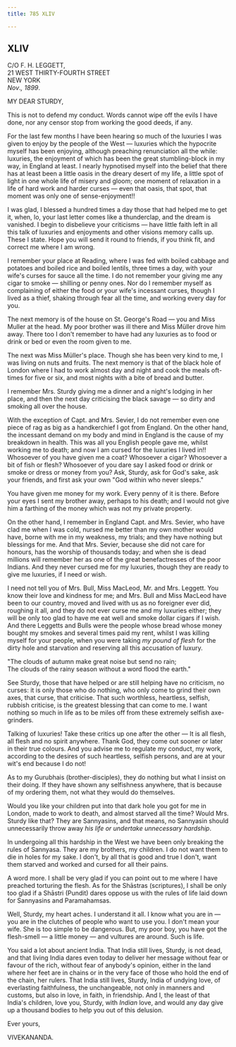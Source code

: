 ```yaml
---
title: 785 XLIV

---
```

  

  


## XLIV

C/O F. H. LEGGETT,  
21 WEST THIRTY-FOURTH STREET  
NEW YORK  
*Nov*.*, 1899*.

MY DEAR STURDY,

This is not to defend my conduct. Words cannot wipe off the evils I have
done, nor any censor stop from working the good deeds, if any.

For the last few months I have been hearing so much of the luxuries I
was given to enjoy by the people of the West — luxuries which the
hypocrite myself has been enjoying, although preaching renunciation all
the while: luxuries, the enjoyment of which has been the great
stumbling-block in my way, in England at least. I nearly hypnotised
myself into the belief that there has at least been a little oasis in
the dreary desert of my life, a little spot of light in one whole life
of misery and gloom; one moment of relaxation in a life of hard work and
harder curses — even that oasis, that spot, that moment was only one of
sense-enjoyment!!

I was glad, I blessed a hundred times a day those that had helped me to
get it, when, lo, your last letter comes like a thunderclap, and the
dream is vanished. I begin to disbelieve your criticisms — have little
faith left in all this talk of luxuries and enjoyments and other visions
memory calls up. These I state. Hope you will send it round to friends,
if you think fit, and correct me where I am wrong.

I remember your place at Reading, where I was fed with boiled cabbage
and potatoes and boiled rice and boiled lentils, three times a day, with
your wife's curses for sauce all the time. I do not remember your giving
me any cigar to smoke — shilling or penny ones. Nor do I remember myself
as complaining of either the food or your wife's incessant curses,
though I lived as a thief, shaking through fear all the time, and
working every day for you.

The next memory is of the house on St. George's Road — you and Miss
Muller at the head. My poor brother was ill there and Miss Müller drove
him away. There too I don't remember to have had any luxuries as to food
or drink or bed or even the room given to me.

The next was Miss Müller's place. Though she has been very kind to me, I
was living on nuts and fruits. The next memory is that of the black hole
of London where I had to work almost day and night and cook the meals
oft-times for five or six, and most nights with a bite of bread and
butter.

I remember Mrs. Sturdy giving me a dinner and a night's lodging in her
place, and then the next day criticising the black savage — so dirty and
smoking all over the house.

With the exception of Capt. and Mrs. Sevier, I do not remember even one
piece of rag as big as a handkerchief I got from England. On the other
hand, the incessant demand on my body and mind in England is the cause
of my breakdown in health. This was all you English people gave me,
whilst working me to death; and now I am cursed for the luxuries I lived
in!! Whosoever of you have given me a coat? Whosoever a cigar? Whosoever
a bit of fish or flesh? Whosoever of you dare say I asked food or drink
or smoke or dress or money from you? Ask, Sturdy, ask for God's sake,
ask your friends, and first ask your own "God within who never sleeps."

You have given me money for my work. Every penny of it is there. Before
your eyes I sent my brother away, perhaps to his death; and I would not
give him a farthing of the money which was not my private property.

On the other hand, I remember in England Capt. and Mrs. Sevier, who have
clad me when I was cold, nursed me better than my own mother would have,
borne with me in my weakness, my trials; and they have nothing but
blessings for me. And that Mrs. Sevier, because she did not care for
honours, has the worship of thousands today; and when she is dead
millions will remember her as one of the great benefactresses of the
poor Indians. And they never cursed me for my luxuries, though they are
ready to give me luxuries, if I need or wish.

I need not tell you of Mrs. Bull, Miss MacLeod, Mr. and Mrs. Leggett.
You know their love and kindness for me; and Mrs. Bull and Miss MacLeod
have been to our country, moved and lived with us as no foreigner ever
did, roughing it all, and they do not ever curse me and my luxuries
either; they will be only too glad to have me eat well and smoke dollar
cigars if I wish. And there Leggetts and Bulls were the people whose
bread whose money bought my smokes and several times paid my rent,
whilst I was killing myself for your people, when you were taking *my
pound of flesh* for the dirty hole and starvation and reserving all this
accusation of luxury.

"The clouds of autumn make great noise but send no rain;  
The clouds of the rainy season without a word flood the earth."

See Sturdy, those that have helped or are still helping have no
criticism, no curses: it is only those who do nothing, who only come to
grind their own axes, that curse, that criticise. That such worthless,
heartless, selfish, rubbish criticise, is the greatest blessing that can
come to me. I want nothing so much in life as to be miles off from these
extremely selfish axe-grinders.

Talking of luxuries! Take these critics up one after the other — It is
all flesh, all flesh and no spirit anywhere. Thank God, they come out
sooner or later in their true colours. And you advise me to regulate my
conduct, my work, according to the desires of such heartless, selfish
persons, and are at your wit's end because I do not!

As to my Gurubhais (brother-disciples), they do nothing but what I
insist on their doing. If they have shown any selfishness anywhere, that
is because of my ordering them, not what they would do themselves.

Would you like your children put into that dark hole you got for me in
London, made to work to death, and almost starved all the time? Would
Mrs. Sturdy like that? They are Sannyasins, and that means, no Sannyasin
should unnecessarily throw away *his life or undertake unnecessary
hardship*.

In undergoing all this hardship in the West we have been only breaking
the rules of Sannyasa. They are my brothers, my children. I do not want
them to die in holes for my sake. I don't, by all that is good and true
I don't, want them starved and worked and cursed for all their pains.

A word more. I shall be very glad if you can point out to me where I
have preached torturing the flesh. As for the Shāstras (scriptures), I
shall be only too glad if a Shāstri (Pundit) dares oppose us with the
rules of life laid down for Sannyasins and Paramahamsas.

Well, Sturdy, my heart aches. I understand it all. I know what you are
in — you are in the clutches of people who want to use you. I don't mean
your wife. She is too simple to be dangerous. But, my poor boy, you have
got the flesh-smell — a little money — and vultures are around. Such is
life.

You said a lot about ancient India. That India still lives, Sturdy, is
not dead, and that living India dares even today to deliver her message
without fear or favour of the rich, without fear of anybody's opinion,
either in the land where her feet are in chains or in the very face of
those who hold the end of the chain, her rulers. That India still lives,
Sturdy, India of undying love, of everlasting faithfulness, the
unchangeable, not only in manners and customs, but also in love, in
faith, in friendship. And I, the least of that India's children, love
you, Sturdy, with *Indian* love, and would any day give up a thousand
bodies to help you out of this delusion. 

Ever yours,

VIVEKANANDA.